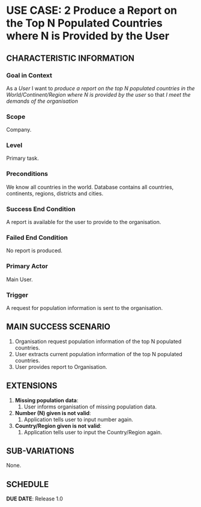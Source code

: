 # USE CASE: 2 Produce a Report on the Top N Populated Countries where N is Provided by the User

## CHARACTERISTIC INFORMATION

### Goal in Context

As a *User* I want to *produce a report on the top N populated countries in the World/Continent/Region where N is provided by the user* so that *I meet the demands of the organisation* 

### Scope

Company.

### Level

Primary task.

### Preconditions

We know all countries in the world. Database contains all countries, continents, regions, districts and cities.

### Success End Condition

A report is available for the user to provide to the organisation.

### Failed End Condition

No report is produced.

### Primary Actor

Main User.

### Trigger

A request for population information is sent to the organisation.

## MAIN SUCCESS SCENARIO

1. Organisation request population information of the top N populated countries.
2. User extracts current population information of the top N populated countries.
3. User provides report to Organisation.

## EXTENSIONS

1. **Missing population data**:
    1. User informs organisation of missing population data.
2. **Number (N) given is not valid**:
    1. Application tells user to input number again.
3. **Country/Region given is not valid**:
    1. Application tells user to input the Country/Region again.

## SUB-VARIATIONS

None.

## SCHEDULE

**DUE DATE**: Release 1.0
